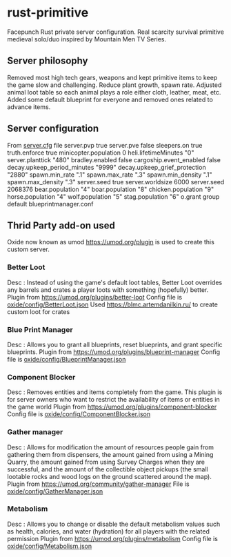 # rust-primitive
Facepunch Rust private server configuration. 
Real scarcity survival primitive medieval solo/duo inspired by Mountain Men TV Series. 

## Server philosophy
Removed most high tech gears, weapons and kept primitive items to keep the game slow and challenging.  Reduce plant growth, spawn rate. Adjusted animal loot table so each animal plays a role either cloth, leather, meat, etc.  Added some default blueprint for everyone and removed ones related to advance items. 

## Server configuration
From [server.cfg](server.cfg) file 
server.pvp true
server.pve false
sleepers.on true
truth.enforce true
minicopter.population 0
heli.lifetimeMinutes "0"
server.planttick "480"
bradley.enabled false
cargoship.event_enabled false
decay.upkeep_period_minutes "9999"
decay.upkeep_grief_protection "2880"
spawn.min_rate ".1"
spawn.max_rate ".3"
spawn.min_density ".1"
spawn.max_density ".3"
server.seed true
server.worldsize 6000
server.seed 2068376
bear.population "4"
boar.population "8"
chicken.population "9"
horse.population "4"
wolf.population "5"
stag.population "6"
o.grant group default blueprintmanager.conf

## Thrid Party add-on used
Oxide now known as umod https://umod.org/plugin is used to create this custom server. 

### Better Loot
Desc : Instead of using the game's default loot tables, Better Loot overrides any barrels and crates a player loots with something (hopefully) better.
Plugin from https://umod.org/plugins/better-loot
Config file is [oxide/config/BetterLoot.json](oxide/config/BetterLoot.json)
Used https://blmc.artemdanilkin.ru/ to create custom loot for crates

### Blue Print Manager
Desc : Allows you to grant all blueprints, reset blueprints, and grant specific blueprints.
Plugin from https://umod.org/plugins/blueprint-manager
Config file is [oxide/config/BlueprintManager.json](oxide/config/BlueprintManager.json)


### Component Blocker
Desc : Removes entities and items completely from the game. This plugin is for server owners who want to restrict the availability of items or entities in the game world
Plugin from https://umod.org/plugins/component-blocker 
Config file is [oxide/config/ComponentBlocker.json](oxide/config/ComponentBlocker.json)

### Gather manager 
Desc : Allows for modification the amount of resources people gain from gathering them from dispensers, the amount gained from using a Mining Quarry, the amount gained from using Survey Charges when they are successful, and the amount of the collectible object pickups (the small lootable rocks and wood logs on the ground scattered around the map).
Plugin from https://umod.org/community/gather-manager
File is [oxide/config/GatherManager.json](oxide/config/GatherManager.json)

### Metabolism
Desc : Allows you to change or disable the default metabolism values such as health, calories, and water (hydration) for all players with the related permission
Plugin from https://umod.org/plugins/metabolism
Config file is [oxide/config/Metabolism.json](oxide/config/Metabolism.json)
